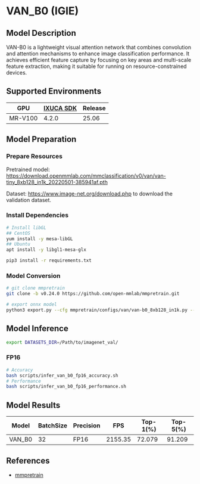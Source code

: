 # VAN_B0 (IGIE)

## Model Description

VAN-B0 is a lightweight visual attention network that combines convolution and attention mechanisms to enhance image classification performance. It achieves efficient feature capture by focusing on key areas and multi-scale feature extraction, making it suitable for running on resource-constrained devices.

## Supported Environments

| GPU    | [IXUCA SDK](https://gitee.com/deep-spark/deepspark#%E5%A4%A9%E6%95%B0%E6%99%BA%E7%AE%97%E8%BD%AF%E4%BB%B6%E6%A0%88-ixuca) | Release |
|--------|-----------|---------|
| MR-V100 | 4.2.0     |  25.06  |

## Model Preparation

### Prepare Resources

Pretrained model: <https://download.openmmlab.com/mmclassification/v0/van/van-tiny_8xb128_in1k_20220501-385941af.pth>

Dataset: <https://www.image-net.org/download.php> to download the validation dataset.

### Install Dependencies

```bash
# Install libGL
## CentOS
yum install -y mesa-libGL
## Ubuntu
apt install -y libgl1-mesa-glx

pip3 install -r requirements.txt
```

### Model Conversion

```bash
# git clone mmpretrain
git clone -b v0.24.0 https://github.com/open-mmlab/mmpretrain.git

# export onnx model
python3 export.py --cfg mmpretrain/configs/van/van-b0_8xb128_in1k.py --weight van-tiny_8xb128_in1k_20220501-385941af.pth --output van_b0.onnx

```

## Model Inference

```bash
export DATASETS_DIR=/Path/to/imagenet_val/
```

### FP16

```bash
# Accuracy
bash scripts/infer_van_b0_fp16_accuracy.sh
# Performance
bash scripts/infer_van_b0_fp16_performance.sh
```

## Model Results

| Model      | BatchSize | Precision | FPS      | Top-1(%) | Top-5(%) |
| ---------- | --------- | --------- | -------- | -------- | -------- |
| VAN_B0     | 32        | FP16      | 2155.35  | 72.079   | 91.209   |

## References

- [mmpretrain](https://github.com/open-mmlab/mmpretrain)

